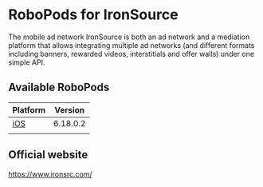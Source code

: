 # RoboPods for IronSource

The mobile ad network IronSource is both an ad network and a mediation platform that allows integrating multiple ad networks (and different formats including banners, rewarded videos, interstitials and offer walls) under one simple API.


## Available RoboPods

| Platform            | Version   |
|---------------------|-----------|
| [iOS](ios/)         | 6.18.0.2  |
|                     |           |

## Official website

https://www.ironsrc.com/
